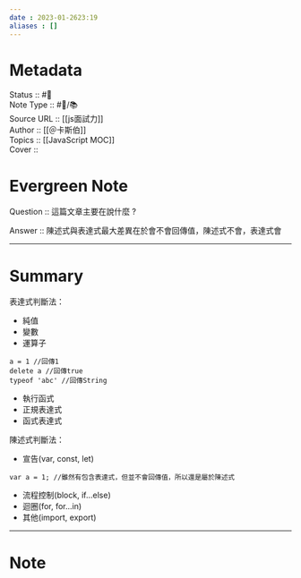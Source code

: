 ```yaml
---
date : 2023-01-2623:19
aliases : []
---
```

# Metadata
Status :: #🌱 <br>
Note Type :: #📨/📚️ <br>
Source URL :: [[js面試力]] <br>
Author ::  [[＠卡斯伯]] <br>
Topics :: [[JavaScript MOC]]<br>
Cover ::

# Evergreen Note

Question :: 這篇文章主要在說什麼 ?

Answer :: 陳述式與表達式最大差異在於會不會回傳值，陳述式不會，表達式會

---

# Summary 
表達式判斷法：
- 純值
- 變數
- 運算子 
```
a = 1 //回傳1
delete a //回傳true
typeof 'abc' //回傳String
```
- 執行函式
- 正規表達式
- 函式表達式

陳述式判斷法：
- 宣告(var, const, let) 
```
var a = 1; //雖然有包含表達式，但並不會回傳值，所以還是屬於陳述式
```
- 流程控制(block, if...else)
- 迴圈(for, for...in)
- 其他(import, export)
---

# Note
